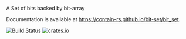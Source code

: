 A Set of bits backed by bit-array

Documentation is available at https://contain-rs.github.io/bit-set/bit_set.

[![Build Status](https://travis-ci.org/contain-rs/bit-set.svg?branch=master)](https://travis-ci.org/contain-rs/bit-set)
[![crates.io](http://meritbadge.herokuapp.com/bit-set)](https://crates.io/crates/bit-set)
